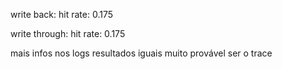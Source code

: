 write back:
    hit rate: 0.175

write through:
    hit rate: 0.175

mais infos nos logs
resultados iguais muito provável ser o trace
